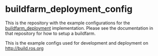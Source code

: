 # buildfarm_deployment_config

This is the repository with the example configurations for the [buildfarm_deployment](https://github.com/ros-infrastructure/buildfarm_deployment) implementation.
Please see the documentation in that repository for how to setup a buildfarm.

This is the example configs used for development and deployment on <http://build.ros.org>
